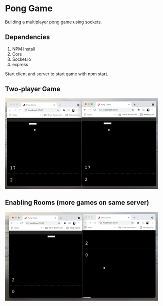 # Pong Game

Building a multiplayer pong game using sockets.

## Dependencies

1.  NPM Install
2.  Cors
3.  Socket.io
4.  express

Start client and server to start game with npm start.

## Two-player Game

![Two-Player Game](https://github.com/jeremysb1/png_images/blob/main/first-game-before-rooms.png "Two-player Pong")

## Enabling Rooms (more games on same server)

![Rooms](https://github.com/jeremysb1/png_images/blob/main/2-player-pong.png "Enabling Rooms")
